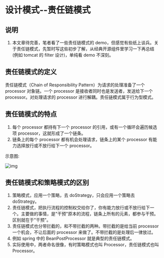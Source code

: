 # 设计模式--责任链模式



## 说明

1. 本文章待完善，笔者看了一些责任链模式的 demo，但感觉有些纸上谈兵。关于责任链模式，先暂时写这些初步了解，从经典开源组件里学习一下再总结(例如 tomcat 的 filter 设计)，单纯看 demo 不深刻。



## 责任链模式的定义

责任链模式（Chain of Responsibility Pattern）为请求的处理准备了一个 processor 对象链。一个 processor 是接收者同时也是发送者，发送给下一个 processor。对处理请求的 processor 进行解耦。责任链模式属于行为型模式。



## 责任链模式的特点

1. 每个 processor 都持有下一个 processor 的引用，或有一个循环会遍历候选项 processor，这就形成了一个链条。
2. 链条上的每个 processor 都有机会处理请求，链条上的某个 processor 有能力选择放行或不放行给下一个 processor。

示意图:

![img](https://image-hosting.jellyfishmix.com/20221202153008.png)



## 责任链模式和策略模式的区别

1. 策略模式，应用一个策略，去 doStrategy，只会应用一个策略去 doStrategy。
2. 责任链模式，把执行流程的控制权交给你了，你有能力放行或不放行给下一个。主要做的事情，是"干预"原本的流程，链条上所有的元素，都参与干预。区别就在于"干预"。
3. 责任链模式也分带拦截的，和不带拦截的两种。带拦截的是给当前 processor 一个机会，不让后面的 processor 来做了。不带拦截的是处理后一律放过。
4. 例如 spring 中的 BeanPostProcessor 就是典型的责任链模式。
5. 实际使用中，两者命名很像，有时策略模式也叫 Processor，责任链模式也叫 Processor。